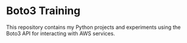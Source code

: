 # Boto3 Training

This repository contains my Python projects and experiments using the Boto3 API for interacting with AWS services.